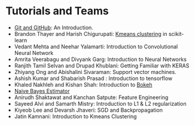 # Tutorials and Teams

* [Git and GitHub](tutorial_github.md): An Introduction.
* Brandon Thayer and Harish Chigurupati: [Kmeans clustering](http://scikit-learn.org/stable/modules/clustering.html) in scikit-learn
* Vedant Mehta and Neehar Yalamarti: Introduction to Convolutional Neural Network
* Amrita Veerabagu and Divyank Garg: Introduction to Neural Networks
* Ranjith Tamil Selvan and Drupad Khublani: Getting Familiar with KERAS
* Zhiyang Ong and Abishalini Sivaraman: Support vector machines.
* Ashish Kumar and Shabarish Prasad : Introduction to tensorflow
* Khaled Nakhleh and Kishan Shah: Introduction to [Bokeh](http://bokeh.pydata.org/en/0.13.0/)
* [Naive Bayes Estimator](tutorial_naivebayes.md)
* Anirudh Shaktawat and Kanchan Satpute: Feature Engineering
* Sayeed Alvi and Samarth Mistry: Introduction to L1 & L2 regularization
* Kiyeob Lee and Devarsh Jhaveri: SGD and Backpropagation
* Jatin Kamnani: Introduction to Kmeans Clustering
